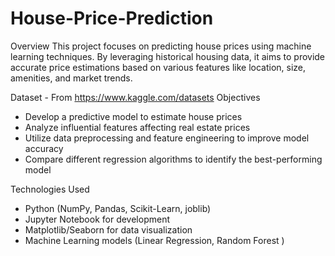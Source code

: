 # House-Price-Prediction
Overview This project focuses on predicting house prices using machine learning techniques. By leveraging historical housing data, it aims to provide accurate price estimations based on various features like location, size, amenities, and market trends.

Dataset - From https://www.kaggle.com/datasets
Objectives
- Develop a predictive model to estimate house prices
- Analyze influential features affecting real estate prices
- Utilize data preprocessing and feature engineering to improve model accuracy
- Compare different regression algorithms to identify the best-performing model

Technologies Used
- Python (NumPy, Pandas, Scikit-Learn, joblib) 
- Jupyter Notebook for development
- Matplotlib/Seaborn for data visualization
- Machine Learning models (Linear Regression, Random Forest )


